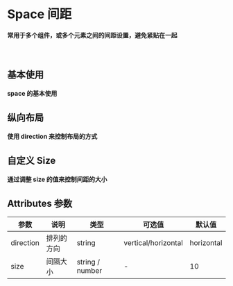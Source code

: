 <script setup>
import demo1 from './demo1.vue';
import demo2 from './demo2.vue';
import demo3 from './demo3.vue';
import preview from '@/components/preview.vue'
</script>

# Space 间距

#### 常用于多个组件，或多个元素之间的间距设置，避免紧贴在一起

<br/>

## 基本使用

#### space 的基本使用
<div class="source">
  <demo1/>
</div>
<preview comName="/components/space" demoName="demo1"/>


## 纵向布局

#### 使用 direction 来控制布局的方式
<div class="source">
  <demo2/>
</div>
<preview comName="/components/space" demoName="demo2"/>


## 自定义 Size

#### 通过调整 size 的值来控制间距的大小
<div class="source">
  <demo3/>
</div>
<preview comName="/components/space" demoName="demo3"/>


## Attributes 参数
| 参数      | 说明    | 类型      | 可选值       | 默认值   |
|---------- |-------- |---------- |-------------  |-------- |
| direction     | 排列的方向   | string    |   vertical/horizontal      |    	horizontal    |
| size     | 间隔大小   | string / number   |   -      |    10     |

<br/>

